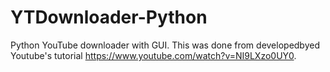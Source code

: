 # YTDownloader-Python
Python YouTube downloader with GUI. This was done from developedbyed Youtube's tutorial https://www.youtube.com/watch?v=NI9LXzo0UY0. 
